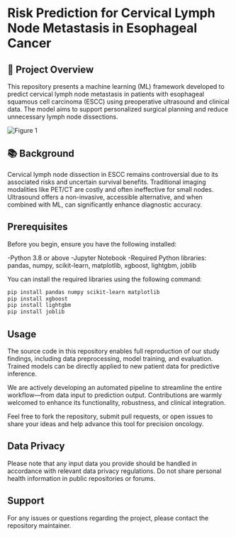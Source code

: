 # Risk Prediction for Cervical Lymph Node Metastasis in Esophageal Cancer

## 🧠 Project Overview
This repository presents a machine learning (ML) framework developed to predict cervical lymph node metastasis in patients with esophageal squamous cell carcinoma (ESCC) using preoperative ultrasound and clinical data. The model aims to support personalized surgical planning and reduce unnecessary lymph node dissections.

![Figure 1](https://github.com/user-attachments/assets/d2fbf119-86b4-4fa3-a05c-4643e66edfbb)

## 📚 Background
Cervical lymph node dissection in ESCC remains controversial due to its associated risks and uncertain survival benefits. Traditional imaging modalities like PET/CT are costly and often ineffective for small nodes. Ultrasound offers a non-invasive, accessible alternative, and when combined with ML, can significantly enhance diagnostic accuracy.

## Prerequisites
Before you begin, ensure you have the following installed:

-Python 3.8 or above
-Jupyter Notebook
-Required Python libraries: pandas, numpy, scikit-learn, matplotlib, xgboost, lightgbm, joblib

You can install the required libraries using the following command:

```bash
pip install pandas numpy scikit-learn matplotlib
pip install xgboost
pip install lightgbm
pip install joblib
```

## Usage

The source code in this repository enables full reproduction of our study findings, including data preprocessing, model training, and evaluation. Trained models can be directly applied to new patient data for predictive inference.

We are actively developing an automated pipeline to streamline the entire workflow—from data input to prediction output. Contributions are warmly welcomed to enhance its functionality, robustness, and clinical integration.

Feel free to fork the repository, submit pull requests, or open issues to share your ideas and help advance this tool for precision oncology.

## Data Privacy

Please note that any input data you provide should be handled in accordance with relevant data privacy regulations. Do not share personal health information in public repositories or forums.

## Support

For any issues or questions regarding the project, please contact the repository maintainer.

